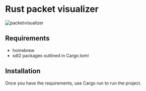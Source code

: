 # Rust packet visualizer
![packetvisualizer](https://user-images.githubusercontent.com/29875928/189706365-64882191-53b9-469e-a7d3-7709c2f60df0.gif)

## Requirements
- homebrew
- sdl2 packages outlined in Cargo.toml

## Installation

Once you have the requirements, use Cargo run to run the project.
